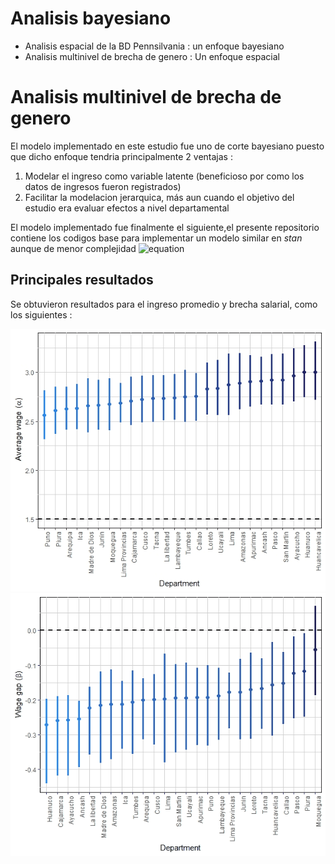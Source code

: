 # Analisis bayesiano
* Analisis espacial de la BD  Pennsilvania : un enfoque bayesiano 
* Analisis multinivel de brecha de genero : Un enfoque espacial

# Analisis multinivel de brecha de genero
El modelo implementado en este estudio fue uno de corte bayesiano puesto que dicho enfoque tendria principalmente 2 ventajas :
1. Modelar el ingreso como variable latente (beneficioso por como los datos de ingresos fueron registrados)
2. Facilitar la modelacion jerarquica, más aun cuando el objetivo del estudio era evaluar efectos a nivel departamental

El modelo implementado fue finalmente el siguiente,el presente repositorio contiene los codigos base para implementar un modelo similar en *stan* aunque de menor complejidad 
![equation](http://www.sciweavers.org/upload/Tex2Img_1603147732/render.png)

## Principales resultados 
Se obtuvieron resultados para el ingreso promedio y brecha salarial, como los siguientes  :

![alt text](https://github.com/JesusRQP96/bayesian_implementation/blob/master/multinivel-med-avg-wage-figure.png)
![alt text](https://github.com/JesusRQP96/bayesian_implementation/blob/master/multinivel-med-wage-gap-figure.png)




